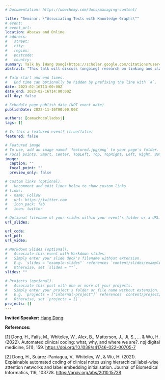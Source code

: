 ```yaml
---
# Documentation: https://wowchemy.com/docs/managing-content/

title: "Seminar: \"Associating Texts with Knowledge Graphs\""
# event:
# event_url:
location: Abacws and Online
# address:
#   street:
#   city:
#   region:
#   postcode:
#   country:
summary: Talk by [Hang Dong](https://scholar.google.com/citations?user=yWs0LD8AAAAJ&hl=en) (University of Oxford)
abstract: "This talk will discuss (ongoing) research on linking and classifying texts with knowledge graphs (KGs). There are mainly two parts: (i) KG enrichment, identifying out-of-KG mentions through entity linking (and their placement into the KG); (ii) Classification of texts into concepts in a large KG. We will present applications in the clinical domain as examples, e.g., clinical ontologies, including UMLS, SNOMED-CT, and ICD, and the current state of automated clinical coding [1-2], and propose future studies."

# Talk start and end times.
#   End time can optionally be hidden by prefixing the line with `#`.
date: 2023-02-16T13:00:00Z
date_end: 2023-02-16T14:00:00Z
all_day: false

# Schedule page publish date (NOT event date).
publishDate: 2022-11-16T00:00:00Z

authors: [camachocolladosj]
tags: []

# Is this a featured event? (true/false)
featured: false

# Featured image
# To use, add an image named `featured.jpg/png` to your page's folder. 
# Focal points: Smart, Center, TopLeft, Top, TopRight, Left, Right, BottomLeft, Bottom, BottomRight.
image:
  caption: ""
  focal_point: ""
  preview_only: false

# Custom links (optional).
#   Uncomment and edit lines below to show custom links.
# links:
# - name: Follow
#   url: https://twitter.com
#   icon_pack: fab
#   icon: twitter

# Optional filename of your slides within your event's folder or a URL.
url_slides:

url_code:
url_pdf:
url_video:

# Markdown Slides (optional).
#   Associate this event with Markdown slides.
#   Simply enter your slide deck's filename without extension.
#   E.g. `slides = "example-slides"` references `content/slides/example-slides.md`.
#   Otherwise, set `slides = ""`.
slides: ""

# Projects (optional).
#   Associate this post with one or more of your projects.
#   Simply enter your project's folder or file name without extension.
#   E.g. `projects = ["internal-project"]` references `content/project/deep-learning/index.md`.
#   Otherwise, set `projects = []`.
projects: []
---
```


**Invited Speaker:** [Hang Dong](https://scholar.google.com/citations?user=yWs0LD8AAAAJ&hl=en)

**References:**

[1] Dong, H., Falis, M., Whiteley, W., Alex, B., Matterson, J., Ji, S., ... & Wu, H. (2022). Automated clinical coding: what, why, and where we are?. npj digital medicine, 5(1), 159. https://doi.org/10.1038/s41746-022-00705-7

[2] Dong, H., Suárez-Paniagua, V., Whiteley, W., & Wu, H. (2021). Explainable automated coding of clinical notes using hierarchical label-wise attention networks and label embedding initialisation. Journal of Biomedical Informatics, 116, 103728. https://arxiv.org/abs/2010.15728